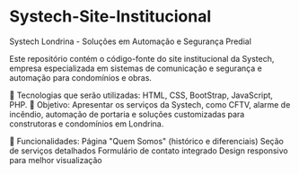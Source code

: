 # Systech-Site-Institucional

Systech Londrina - Soluções em Automação e Segurança Predial

Este repositório contém o código-fonte do site institucional da Systech, empresa especializada em sistemas de comunicação e segurança e automação para condomínios e obras.

🔹 Tecnologias que serão utilizadas: HTML, CSS, BootStrap, JavaScript, PHP.
🔹 Objetivo: Apresentar os serviços da Systech, como CFTV, alarme de incêndio, automação de portaria e soluções customizadas para construtoras e condomínios em Londrina.

🔹 Funcionalidades:
Página "Quem Somos" (histórico e diferenciais)
Seção de serviços detalhados
Formulário de contato integrado
Design responsivo para melhor visualização
